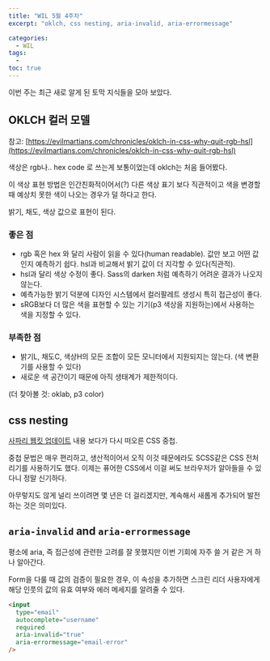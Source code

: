 ```yaml
---
title: "WIL 5월 4주차"
excerpt: "oklch, css nesting, aria-invalid, aria-errormessage"

categories:
  - WIL
tags:
  -
toc: true
---
```


이번 주는 최근 새로 알게 된 토막 지식들을 모아 보았다.

## OKLCH 컬러 모델

참고: [https://evilmartians.com/chronicles/oklch-in-css-why-quit-rgb-hsl](https://evilmartians.com/chronicles/oklch-in-css-why-quit-rgb-hsl)

색상은 rgb나.. hex code 로 쓰는게 보통이었는데 oklch는 처음 들어봤다.

이 색상 표현 방법은 인간친화적이어서(?) 다른 색상 표기 보다 직관적이고 색을 변경할 때 예상치 못한 색이 나오는 경우가 덜 하다고 한다.

밝기, 채도, 색상 값으로 표현이 된다.

### 좋은 점

- rgb 혹은 hex 와 달리 사람이 읽을 수 있다(human readable). 값만 보고 어떤 값인지 예측하기 쉽다. hsl과 비교해서 밝기 값이 더 지각할 수 있다(직관적).
- hsl과 달리 색상 수정이 좋다. Sass의 darken 처럼 예측하기 어려운 결과가 나오지 않는다.
- 예측가능한 밝기 덕분에 디자인 시스템에서 컬러팔레트 생성시 특히 접근성이 좋다.
- sRGB보다 더 많은 색을 표현할 수 있는 기기(p3 색상을 지원하는)에서 사용하는 색을 지정할 수 있다.

### 부족한 점

- 밝기L, 채도C, 색상H의 모든 조합이 모든 모니터에서 지원되지는 않는다. (색 변환기를 사용할 수 있다)
- 새로운 색 공간이기 때문에 아직 생태계가 제한적이다.

(더 찾아볼 것: oklab, p3 color)

## css nesting

[사파리 웹킷 업데이트](https://webkit.org/blog/14154/webkit-features-in-safari-16-5/) 내용 보다가 다시 떠오른 CSS 중첩.

중첩 문법은 매우 편리하고, 생산적이어서 오직 이것 때문에라도 SCSS같은 CSS 전처리기를 사용하기도 했다. 이제는 퓨어한 CSS에서 이걸 써도 브라우저가 알아들을 수 있다니 정말 신기하다.

아무렇지도 않게 널리 쓰이려면 몇 년은 더 걸리겠지만, 계속해서 새롭게 추가되어 발전하는 것은 의미있다.

## `aria-invalid` and `aria-errormessage`

평소에 aria, 즉 접근성에 관련한 고려를 잘 못했지만 이번 기회에 자주 쓸 거 같은 거 하나 알아간다.

Form을 다룰 때 값의 검증이 필요한 경우, 이 속성을 추가하면 스크린 리더 사용자에게 해당 인풋의 값의 유효 여부와 에러 메세지를 알려줄 수 있다.

```html
<input
  type="email"
  autocomplete="username"
  required
  aria-invalid="true"
  aria-errormessage="email-error"
/>
```
